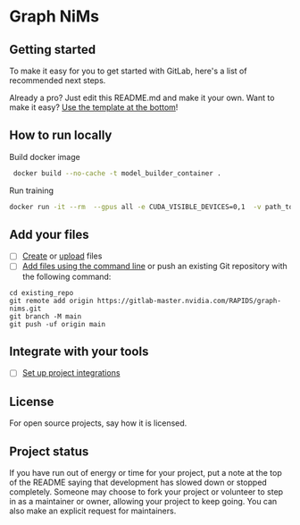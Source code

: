 # Graph NiMs



## Getting started

To make it easy for you to get started with GitLab, here's a list of recommended next steps.

Already a pro? Just edit this README.md and make it your own. Want to make it easy? [Use the template at the bottom](#editing-this-readme)!

## How to run locally

Build docker image
```sh
 docker build --no-cache -t model_builder_container .
 ```

Run training
 ```sh
 docker run -it --rm  --gpus all -e CUDA_VISIBLE_DEVICES=0,1  -v path_to_data_dir:/data  -v path_to_train_config_json_file:/app/config.json pydantic-json-validator --config /app/config.json
```
## Add your files

- [ ] [Create](https://docs.gitlab.com/ee/user/project/repository/web_editor.html#create-a-file) or [upload](https://docs.gitlab.com/ee/user/project/repository/web_editor.html#upload-a-file) files
- [ ] [Add files using the command line](https://docs.gitlab.com/ee/gitlab-basics/add-file.html#add-a-file-using-the-command-line) or push an existing Git repository with the following command:

```
cd existing_repo
git remote add origin https://gitlab-master.nvidia.com/RAPIDS/graph-nims.git
git branch -M main
git push -uf origin main
```

## Integrate with your tools

- [ ] [Set up project integrations](https://gitlab-master.nvidia.com/RAPIDS/graph-nims/-/settings/integrations)


## License
For open source projects, say how it is licensed.

## Project status
If you have run out of energy or time for your project, put a note at the top of the README saying that development has slowed down or stopped completely. Someone may choose to fork your project or volunteer to step in as a maintainer or owner, allowing your project to keep going. You can also make an explicit request for maintainers.
